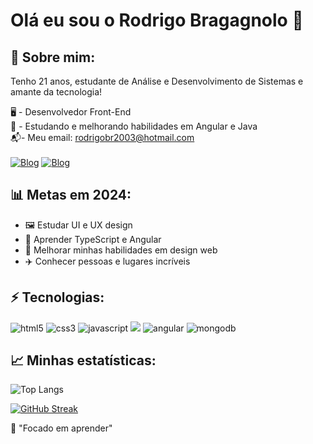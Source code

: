 # Olá eu sou o Rodrigo Bragagnolo 👋

<h2>🙋 Sobre mim:</h2>

Tenho 21 anos, estudante de Análise e Desenvolvimento de Sistemas e amante da tecnologia!

🖥️ - Desenvolvedor Front-End </br>
🌱 - Estudando e melhorando habilidades em Angular e Java </br>
📬- Meu email: <a>rodrigobr2003@hotmail.com</a></br></br>
[![Blog](https://img.shields.io/badge/LinkedIn-0077B5?style=for-the-badge&logo=linkedin&logoColor=white)](https://www.linkedin.com/in/rodrigo-bragagnolo-772679214/) [![Blog](https://img.shields.io/website?label=portifoliorodrigobragagnolo.netlify.app&style=for-the-badge&url=https://portifoliorodrigobragagnolo.netlify.app/)](https://portifoliorodrigobragagnolo.netlify.app/)

<h2>📊 Metas em 2024:</h2>
    <ul>
        <li> 🖼️ Estudar UI e UX design
        <li> 🔭 Aprender TypeScript e Angular
        <li> 📖 Melhorar minhas habilidades em design web
        <li> ✈️ Conhecer pessoas e lugares incríveis
    </ul>

<h2>⚡ Tecnologias:</h2>

<div style="display: inline-block">
    <img alt="html5" src="https://img.shields.io/badge/HTML5-E34F26?style=for-the-badge&logo=html5&logoColor=white"/>
    <img alt="css3" src="https://img.shields.io/badge/CSS3-1572B6?style=for-the-badge&logo=css3&logoColor=white" />
    <img alt="javascript" src="https://img.shields.io/badge/JavaScript-323330?style=for-the-badge&logo=javascript&logoColor=F7DF1E" />
     <img src="https://img.shields.io/badge/Node.js-43853D?style=for-the-badge&logo=node.js&logoColor=white" />
    <img alt="angular" src="https://img.shields.io/badge/Angular-DD0031?style=for-the-badge&logo=angular&logoColor=white" />
    <img alt="mongodb" src="https://img.shields.io/badge/MongoDB-4EA94B?style=for-the-badge&logo=mongodb&logoColor=white" />

</div>

<h2>📈 Minhas estatísticas: </h2>

![Top Langs](https://github-readme-stats.vercel.app/api/top-langs/?username=Rodrigobr2003&layout=compact&theme=dark)

[![GitHub Streak](https://streak-stats.demolab.com/?user=Rodrigobr2003&theme=dark&locale=pt_BR&dates=FF5733&currStreakNum=FF5733&sideNums=C70039)](https://github.com/Rodrigobr2003)

🧠 "Focado em aprender"
